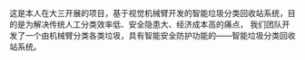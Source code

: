 这是本人在大三开展的项目，基于视觉机械臂开发的智能垃圾分类回收站系统，目的是为解决传统人工分类效率低、安全隐患大、经济成本高的痛点，
我们团队开发了一个由机械臂分类各类垃圾，具有智能安全防护功能的——智能垃圾分类回收站系统。
